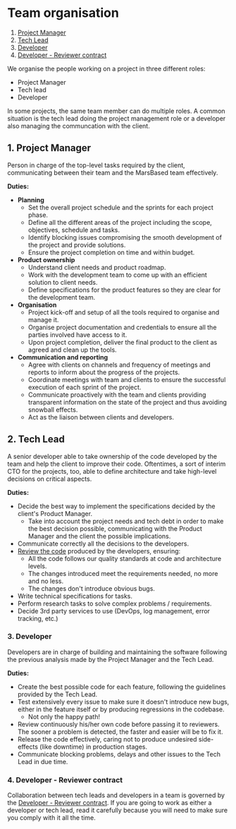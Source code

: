 # Team organisation

1. [Project Manager](#ProjectManager)
2. [Tech Lead](#TechLead)
3. [Developer](#Developer)
4. [Developer - Reviewer contract](#Contract)

We organise the people working on a project in three different roles:

- Project Manager
- Tech lead
- Developer

In some projects, the same team member can do multiple roles. A common situation is the tech lead doing the project management role or a developer also managing the communcation with the client.

## 1. <a name='ProjectManager'></a>Project Manager

Person in charge of the top-level tasks required by the client, communicating between their team and the MarsBased team effectively.

__Duties:__

- __Planning__
  - Set the overall project schedule and the sprints for each project phase.
  - Define all the different areas of the project including the scope, objectives, schedule and tasks.
  - Identify blocking issues compromising the smooth development of the project and provide solutions.
  - Ensure the project completion on time and within budget.
- __Product ownership__
  - Understand client needs and product roadmap.
  - Work with the development team to come up with an efficient solution to client needs.
  - Define specifications for the product features so they are clear for the development team.
- __Organisation__
  - Project kick-off and setup of all the tools required to organise and manage it.
  - Organise project documentation and credentials to ensure all the parties involved have access to it.
  - Upon project completion, deliver the final product to the client as agreed and clean up the tools.
- __Communication and reporting__
  - Agree with clients on channels and frequency of meetings and reports to inform about the progress of the projects.
  - Coordinate meetings with team and clients to ensure the successful execution of each sprint of the project.
  - Communicate proactively with the team and clients providing transparent information on the state of the project and thus avoiding snowball effects.
  - Act as the liaison between clients and developers.

## 2. <a name='TechLead'></a>Tech Lead

A senior developer able to take ownership of the code developed by the team and help the client to improve their code. Oftentimes, a sort of interim CTO for the projects, too, able to define architecture and take high-level decisions on critical aspects.

__Duties:__

- Decide the best way to implement the specifications decided by the client's Product Manager.
  - Take into account the project needs and tech debt in order to make the best decision possible, communicating with the Product Manager and the client the possible implications.
- Communicate correctly all the decisions to the developers.
- [Review the code](/guides/development/code-reviews-guidelines.md) produced by the developers, ensuring:
  - All the code follows our quality standards at code and architecture levels.
  - The changes introduced meet the requirements needed, no more and no less.
  - The changes don't introduce obvious bugs.
- Write technical specifications for tasks.
- Perform research tasks to solve complex problems / requirements.
- Decide 3rd party services to use (DevOps, log management, error tracking, etc.)

### 3. <a name='Developer'></a>Developer

Developers are in charge of building and maintaining the software following the previous analysis made by the Project Manager and the Tech Lead.

__Duties:__

- Create the best possible code for each feature, following the guidelines provided by the Tech Lead.
- Test extensively every issue to make sure it doesn't introduce new bugs, either in the feature itself or by producing regressions in the codebase.
  - Not only the happy path!
- Review continuously his/her own code before passing it to reviewers. The sooner a problem is detected, the faster and easier will be to fix it.
- Release the code effectively, caring not to produce undesired side-effects (like downtime) in production stages.
- Communicate blocking problems, delays and other issues to the Tech Lead in due time.

### 4. <a name='Contract'></a>Developer - Reviewer contract

Collaboration between tech leads and developers in a team is governed by the [Developer - Reviewer contract](/guides/development/developer-reviewer-contract.md). If you are going to work as either a developer or tech lead, read it carefully because you will need to make sure you comply with it all the time.
